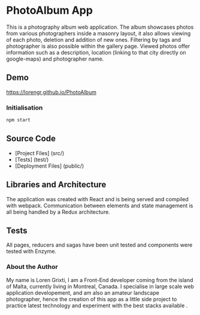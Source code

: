 # PhotoAlbum App

This is a photography album web application. The album showcases photos from various photographers inside a masonry layout, it also allows viewing of each photo, deletion and addition of new ones.
Filtering by tags and photographer is also possible within the gallery page.
Viewed photos offer information such as a description, location (linking to that city directly on google-maps) and photographer name.

## Demo
https://lorengr.github.io/PhotoAlbum

### Initialisation
``` javascript
npm start
```

## Source Code
- [Project Files] (src/)
- [Tests] (test/)
- [Deployment Files] (public/)

## Libraries and Architecture
The application was created with React and is being served and compiled with webpack.
Communication between elements and state management is all being handled by a Redux architecture.

## Tests
All pages, reducers and sagas have been unit tested and components were tested with Enzyme.

### About the Author
My name is Loren Grixti, I am a Front-End developer coming from the island of Malta, currently living in Montreal, Canada.
I specialise in large scale web application developement, and am also an amateur landscape photographer, hence the creation of this app as a little side project to practice latest technology and experiment with the best stacks available
.
